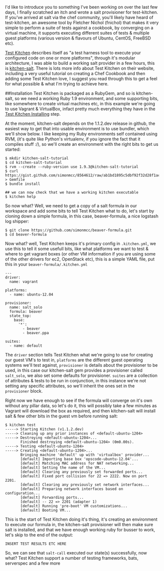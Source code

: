 I'd like to introduce you to something I've been working on over the last few days, I finally scratched an itch and wrote a salt provisioner for test-kitchen.  If you've arrived at salt via the chef community, you'll likely have heard of test-kitchen, an awesome tool by Fletcher Nichol (fnichol) that makes it very simple to perform a suite of tests against a cookbook, by converging on a virtual machine, it supports executing different suites of tests & multiple guest platforms (various version & flavours of Ubuntu, CentOS, FreeBSD etc).

[Test Kitchen](http://kitchen.ci/) describes itself as "a test harness tool to execute your configured code on one or more platforms", through it's modular architecture, I was able to build a working salt provider in a few hours, this is [kitchen-salt](https://github.com/simonmcc/kitchen-salt). There is lots more info about Test Kitchen on their website, including a very useful tutorial on creating a Chef Cookbook and then adding some Test Kitchen love, I suggest you read through this to get a feel for what possible & what I'm trying to achieve here.

##Installation
Test Kitchen is packaged as a RubyGem, and so is kitchen-salt, so we need a working Ruby 1.9 environment, and some supporting bits, like somewhere to create virtual machines etc, in this example we're going to use Vagrant & VirtualBox, infact pretty much everything they have in the [Test Kitchen Installing](http://kitchen.ci/docs/getting-started/installing) step.

At the moment, kitchen-salt depends on the 1.1.2.dev release in github, the easiest way to get that into usable environment is to use bundler, which we'll show below.  I like keeping my Ruby environments self contained using RVM, (it's quite like Python's virtualenv, if you ignore the fact that it compiles stuff :/), so we'll create an environment with the right bits to get us started:

    $ mkdir kitchen-salt-tutorial
    $ cd kitchen-salt-tutorial
    $ rvm --create --ruby-version use 1.9.3@kitchen-salt-tutorial
    $ curl https://gist.github.com/simonmcc/8564612/raw/ab1bd1895c5dbf92f32d28f1ac30fe5513ce14bf/- > Gemfile
    $ bundle install

    ## we can now check that we have a working kitchen executable
    $ kitchen help

So now what?  Well, we need to get a copy of a salt formula in our workspace and add some bits to tell Test Kitchen what to do, let's start by cloning down a simple formula, in this case, beaver-formula, a nice logstash log shipper:

    $ git clone https://github.com/simonmcc/beaver-formula.git
    $ cd beaver-formula

Now what?  well, Test Kitchen keeps it's primary config in `.kitchen.yml`, we use this to tell it some usefull bits, like what platforms we want to test & where to get vagrant boxes (or other VM information if you are using some of the other drivers for ec2, OpenStack etc), this is a simple YAML file, put this in your `beaver-formula/.kitchen.yml`


	---
	driver:
	  name: vagrant

	platforms:
	  - name: ubuntu-12.04

	provisioner:
	  name: salt_solo
	  formula: beaver
      state_top:
        base:
          '*':
            - beaver
            - beaver.ppa

	suites:
	  - name: default
	    
The `driver` section tells Test Kitchen what we're going to use for creating our guest VM's to test in, `platforms` are the  different guest operating systems we'll test against, `provisioner` is details about the provisioner to be used, in this case our kitchen-salt gem provides a provisioner called `salt_solo`, we also set some defaults for provisioner.  `suites` are a collection of attributes & tests to be run in conjunction, in this instance we're not setting any specific attributes, so we'll inherit the ones set in the `provisioner` block.

Right now we have enough to see if the formula will converge on it's own without any pillar data, so let's do it, this will possibly take a few minutes as Vagrant will download the box as required, and then kitchen-salt will install salt & few other bits in the guest vm before running salt:

    $ kitchen test
    -----> Starting Kitchen (v1.1.2.dev)
    -----> Cleaning up any prior instances of <default-ubuntu-1204>
    -----> Destroying <default-ubuntu-1204>...
           Finished destroying <default-ubuntu-1204> (0m0.00s).
    -----> Testing <default-ubuntu-1204>
    -----> Creating <default-ubuntu-1204>...
           Bringing machine 'default' up with 'virtualbox' provider...
           [default] Importing base box 'opscode-ubuntu-12.04'...
           [default] Matching MAC address for NAT networking...
           [default] Setting the name of the VM...
           [default] Clearing any previously set forwarded ports...
           [default] Fixed port collision for 22 => 2222. Now on port 2201.
           [default] Clearing any previously set network interfaces...
           [default] Preparing network interfaces based on configuration...
           [default] Forwarding ports...
           [default] -- 22 => 2201 (adapter 1)
           [default] Running 'pre-boot' VM customizations...
           [default] Booting VM...
           
This is the start of Test Kitchen doing it's thing, it's creating an environment to execute our formula in, the kitchen-salt provisioner will then make sure salt is installed, and that we have enough working ruby for busser to work, let's skip to the end of the output:

    INSERT TEST RESULTS ETC HERE

So, we can see that `salt-call` executed our state(s) successfully, now what? Test Kitchen support a number of testing frameworks, bats, serverspec and a few more
